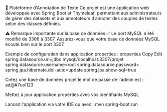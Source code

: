 📘 Plateforme d'Annotation de Texte
Ce projet est une application web développée avec Spring Boot et Thymeleaf, permettant aux administrateurs de gérer des datasets et aux annotateurs d’annoter des couples de textes selon des classes définies.


⚠️ Remarque importante sur la base de données
✅ Le port MySQL a été modifié de 3306 à 3307.
Assurez-vous que votre base de données MySQL écoute bien sur le port 3307.

Exemple de configuration dans application.properties :
properties
Copy
Edit
spring.datasource.url=jdbc:mysql://localhost:3307/projet
spring.datasource.username=root
spring.datasource.password=
spring.jpa.hibernate.ddl-auto=update
spring.jpa.show-sql=true

Créez une base de données projet
le mot de passe de l'admin est : ad@#7uol123

Mettez à jour application.properties avec vos identifiants MySQL

Lancez l'application via votre IDE ou avec :
mvn spring-boot:run


